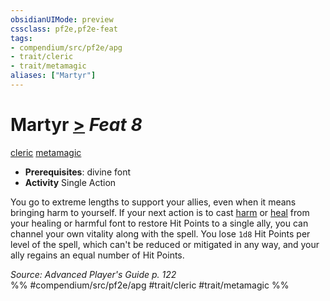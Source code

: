 ```yaml
---
obsidianUIMode: preview
cssclass: pf2e,pf2e-feat
tags:
- compendium/src/pf2e/apg
- trait/cleric
- trait/metamagic
aliases: ["Martyr"]
---
```

# Martyr  [>](../../rules/core-rulebook/chapter-9-playing-the-game.md#Actions "Single Action") *Feat 8*  
[cleric](../../rules/traits/cleric.md)  [metamagic](../../rules/traits/metamagic.md)  

- **Prerequisites**: divine font
- **Activity** Single Action

You go to extreme lengths to support your allies, even when it means bringing harm to yourself. If your next action is to cast [harm](../spells/harm.md) or [heal](../spells/heal.md) from your healing or harmful font to restore Hit Points to a single ally, you can channel your own vitality along with the spell. You lose `1d8` Hit Points per level of the spell, which can't be reduced or mitigated in any way, and your ally regains an equal number of Hit Points.

*Source: Advanced Player's Guide p. 122*  
%% #compendium/src/pf2e/apg #trait/cleric #trait/metamagic %%